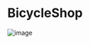 # BicycleShop


![image](https://github.com/awolprogramming/BicycleShop/assets/157213675/a52d2cab-52a3-49c4-a9a7-d672296ac535)
